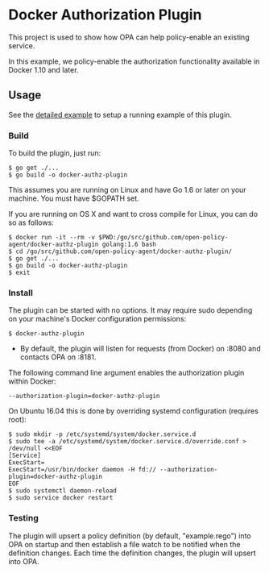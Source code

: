 # Docker Authorization Plugin

This project is used to show how OPA can help policy-enable an existing service.

In this example, we policy-enable the authorization functionality available in Docker 1.10 and later.

## Usage

See the [detailed example](http://www.openpolicyagent.org/examples/docker-authorization/) to setup a running example of this plugin.

### Build

To build the plugin, just run:

    $ go get ./...
    $ go build -o docker-authz-plugin

This assumes you are running on Linux and have Go 1.6 or later on your machine. You must have $GOPATH set.

If you are running on OS X and want to cross compile for Linux, you can do so as follows:

    $ docker run -it --rm -v $PWD:/go/src/github.com/open-policy-agent/docker-authz-plugin golang:1.6 bash
    $ cd /go/src/github.com/open-policy-agent/docker-authz-plugin/
    $ go get ./...
    $ go build -o docker-authz-plugin
    $ exit

### Install

The plugin can be started with no options. It may require sudo depending on your machine's Docker configuration permissions:

    $ docker-authz-plugin

- By default, the plugin will listen for requests (from Docker) on :8080 and contacts OPA on :8181.

The following command line argument enables the authorization plugin within Docker:

    --authorization-plugin=docker-authz-plugin

On Ubuntu 16.04 this is done by overriding systemd configuration (requires root):

    $ sudo mkdir -p /etc/systemd/system/docker.service.d
    $ sudo tee -a /etc/systemd/system/docker.service.d/override.conf > /dev/null <<EOF
    [Service]
    ExecStart=
    ExecStart=/usr/bin/docker daemon -H fd:// --authorization-plugin=docker-authz-plugin
    EOF
    $ sudo systemctl daemon-reload
    $ sudo service docker restart

### Testing

The plugin will upsert a policy definition (by default, "example.rego") into OPA on startup and then establish a file watch to be notified when the definition changes. Each time the definition changes, the plugin will upsert into OPA.
